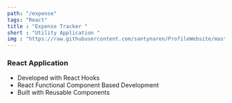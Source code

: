 ```yaml
---
path: "/expense"
tags: "React"
title : "Expense Tracker "
short : "Utility Application "
img : "https://raw.githubusercontent.com/santynaren/ProfileWebsite/master/expense.png"
---
```


### React Application #

* Developed with React Hooks
* React Functional Component Based Development
* Built with Reusable Components